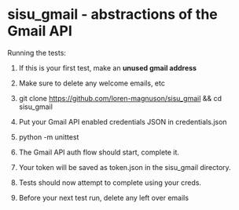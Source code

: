 # sisu_gmail - abstractions of the Gmail API

Running the tests:

1) If this is your first test, make an **unused gmail address**

2) Make sure to delete any welcome emails, etc

3) git clone https://github.com/loren-magnuson/sisu_gmail && cd sisu_gmail
 
5) Put your Gmail API enabled credentials JSON in credentials.json

6) python -m unittest

7) The Gmail API auth flow should start, complete it.

8) Your token will be saved as token.json in the sisu_gmail directory.

9) Tests should now attempt to complete using your creds.

10) Before your next test run, delete any left over emails
